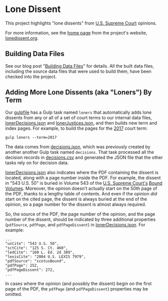# Lone Dissent

This project highlights "lone dissents" from [U.S. Supreme Court](https://www.supremecourt.gov) opinions.

For more information, see the [home page](index.md) from the project's website, [lonedissent.org](https://lonedissent.org).

## Building Data Files

See our blog post "[Building Data Files](_posts/2018-12-21-building-data-files.md)" for details.  All the built data files,
including the source data files that were used to build them, have been checked into the project.

## Adding More Lone Dissents (aka "Loners") By Term

Our [gulpfile](gulpfile.js) has a Gulp task named `loners` that automatically adds lone dissents from any or all of a set
of court terms to our internal data files, [lonerDecisions.json](_data/lonerDecisions.json) and [lonerJustices.json](_data/lonerJustices.json),
and then builds new term and index pages.  For example, to build the pages for the [2017](_pages/cases/loners/2017-10.md) court term:

    gulp loners --term=2017

The data comes from [decisions.json](results/decisions.json), which was previously created by another
another Gulp task named `decisions`.  That task processed all the decision records in [decisions.csv](sources/scdb/decisions.csv) and generated the JSON file that the other tasks rely on for decision data.

[lonerDecisions.json](_data/lonerDecisions.json) also indicates where the PDF containing the dissent is located,
along with a page number inside the PDF.  For example, the dissent in "543 U.S. 50" is buried in Volume 543 of the
[U.S. Supreme Court's](https://www.supremecourt.gov/) [Bound Volumes](https://www.supremecourt.gov/opinions/boundvolumes.aspx).  Moreover, the opinion doesn't actually start on the 50th page of the PDF, thanks to a lengthy
table of contents.  And even if the opinion *did* start on the cited page, the dissent is always buried at the end
of the opinion, so a page number for the dissent is almost always required.

So, the source of the PDF, the page number of the opinion, and the page number of the dissent, should be indicated by three
additional properties (`pdfSource`, `pdfPage`, and `pdfPageDissent`) in [lonerDecisions.json](_data/lonerDecisions.json).
For example:

    ...
    "usCite": "543 U.S. 50",
    "sctCite": "125 S. Ct. 460",
    "ledCite": "160 L. Ed. 2d 389",
    "lexisCite": "2004 U.S. LEXIS 7979",
    "pdfSource": "scotusBound",
    "pdfPage": 252,
    "pdfPageDissent": 272,
    ...

In cases where the opinion (and possibly the dissent) begin on the first page of the PDF, the `pdfPage` (and `pdfPageDissent`) properties may be omitted.
